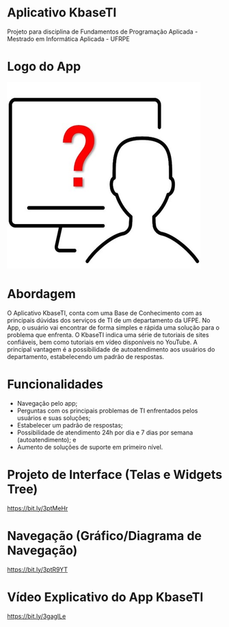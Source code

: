 # Aplicativo KbaseTI
Projeto para disciplina de Fundamentos de Programação Aplicada - Mestrado em Informática Aplicada - UFRPE

# Logo do App
![alt text](https://github.com/herdersoncouto/FPABaseConhecimentoTI/blob/main/Logo%20App%20BaseDeConhecimento.jpg)

# Abordagem
O Aplicativo KbaseTI, conta com uma Base de Conhecimento com as principais dúvidas dos serviços de TI de um departamento da UFPE. No App, o usuário vai encontrar de forma simples e rápida uma solução para o problema que enfrenta. O KbaseTI indica uma série de tutoriais de sites confiáveis, bem como tutoriais em vídeo disponíveis no YouTube. A principal vantagem é a possibilidade de autoatendimento aos usuários do departamento, estabelecendo um padrão de respostas.

# Funcionalidades
* Navegação pelo app;
* Perguntas com os principais problemas de TI enfrentados pelos usuários e suas soluções; 
* Estabelecer um padrão de respostas;
* Possibilidade de atendimento 24h por dia e 7 dias por semana (autoatendimento); e
* Aumento de soluções de suporte em primeiro nível.

# Projeto de Interface (Telas e Widgets Tree)
https://bit.ly/3ptMeHr

# Navegação (Gráfico/Diagrama de Navegação)
https://bit.ly/3ptR9YT

# Vídeo Explicativo do App KbaseTI
https://bit.ly/3gagILe
